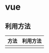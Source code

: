 # vue
## 利用方法
|  方法  |  利用方法  |
| ---- | ---- |
|  <script>で直書き  |  プロトタイプ、学習用  |
|  npm  |  実際の開発  |

## 基本的なvue
```
<div id="app-5">
  <p>{{ message }}</p>
  <button v-on:click="reverseMessage">Reverse Message</button>
</div>
```
|  書式  |  挙動  |
| ---- | ---- |
|  v-bind:  |  表示のバインディング  |
|  v-if=  |  条件分岐  |
|  v-for=  |  for文  |
|  v-on:click=  |  イベントリスナを加え、Vue インスタンスのメソッドを呼び出す  |
|  v-model=  |  双方向バインディング型　|

```
var app5 = new Vue({
  el: '#app-5',
  data: {
    message: 'Hello Vue.js!'
  },
  methods: {
    reverseMessage: function () {
      this.message = this.message.split('').reverse().join('')
    }
  }
})
```
|  書式  |  挙動  |
| ---- | ---- |
|　el  |  DOM構造のエレメント指定  |
|  data  |  初期の値  |
|  methods  |  呼び出されるメソッド  |

